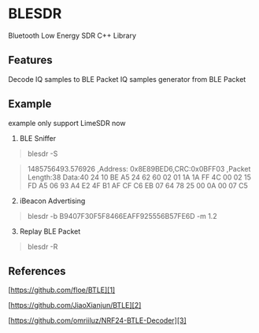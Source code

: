 # BLESDR

Bluetooth Low Energy SDR C++ Library

Features
--------
Decode IQ samples to BLE Packet
IQ samples generator from BLE Packet

Example
-------
example only support LimeSDR now

1. BLE Sniffer

 > blesdr -S
 
> 1485756493.576926 ,Address: 0x8E89BED6,CRC:0x0BFF03 ,Packet Length:38
Data:40 24 10 BE A5 24 62 60 02 01 1A 1A FF 4C 00 02 15 FD A5 06 93 A4 E2 4F B1 AF CF C6 EB 07 64 78 25 00 0A 00 07 C5

2. iBeacon Advertising

> blesdr -b B9407F30F5F8466EAFF925556B57FE6D -m 1.2

3. Replay BLE Packet

> blesdr -R

 
References
---------
[https://github.com/floe/BTLE][1]

[https://github.com/JiaoXianjun/BTLE][2]

[https://github.com/omriiluz/NRF24-BTLE-Decoder][3]


  [1]: https://github.com/floe/BTLE
  [2]: https://github.com/JiaoXianjun/BTLE
  [3]: https://github.com/omriiluz/NRF24-BTLE-Decoder